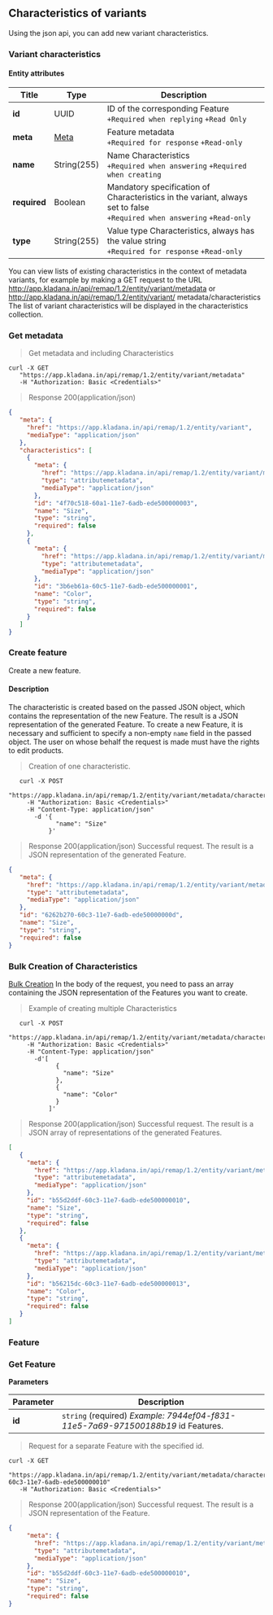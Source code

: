 ## Characteristics of variants

Using the json api, you can add new variant characteristics.

### Variant characteristics
#### Entity attributes

| Title | Type | Description |
| ---------|--------|--------|
| **id** | UUID | ID of the corresponding Feature<br>`+Required when replying` `+Read Only` |
| **meta** | [Meta](../#mojsklad-json-api-obschie-swedeniq-metadannye) | Feature metadata<br>`+Required for response` `+Read-only` |
| **name** | String(255) | Name Characteristics<br>`+Required when answering` `+Required when creating` |
| **required** | Boolean | Mandatory specification of Characteristics in the variant, always set to false<br>`+Required when answering` `+Read-only` |
| **type** | String(255) | Value type Characteristics, always has the value string<br>`+Required for response` `+Read-only` |

You can view lists of existing characteristics in the context of metadata
variants, for example by making a GET request to the URL http://app.kladana.in/api/remap/1.2/entity/variant/metadata or http://app.kladana.in/api/remap/1.2/entity/variant/ metadata/characteristics
The list of variant characteristics will be displayed in the characteristics collection.

### Get metadata

> Get metadata and including Characteristics

```shell
curl -X GET
   "https://app.kladana.in/api/remap/1.2/entity/variant/metadata"
   -H "Authorization: Basic <Credentials>"
```

> Response 200(application/json)

```json
{
   "meta": {
     "href": "https://app.kladana.in/api/remap/1.2/entity/variant",
     "mediaType": "application/json"
   },
   "characteristics": [
     {
       "meta": {
         "href": "https://app.kladana.in/api/remap/1.2/entity/variant/metadata/characteristics/4f70c518-60a1-11e7-6adb-ede500000003",
         "type": "attributemetadata",
         "mediaType": "application/json"
       },
       "id": "4f70c518-60a1-11e7-6adb-ede500000003",
       "name": "Size",
       "type": "string",
       "required": false
     },
     {
       "meta": {
         "href": "https://app.kladana.in/api/remap/1.2/entity/variant/metadata/characteristics/3b6eb61a-60c5-11e7-6adb-ede500000001",
         "type": "attributemetadata",
         "mediaType": "application/json"
       },
       "id": "3b6eb61a-60c5-11e7-6adb-ede500000001",
       "name": "Color",
       "type": "string",
       "required": false
     }
   ]
}
```

### Create feature
Create a new feature.

#### Description
The characteristic is created based on the passed JSON object,
which contains the representation of the new Feature.
The result is a JSON representation of the generated Feature. To create a new Feature,
it is necessary and sufficient to specify a non-empty `name` field in the passed object.
The user on whose behalf the request is made must have the rights to edit products.

> Creation of one characteristic.

```shell
   curl -X POST
     "https://app.kladana.in/api/remap/1.2/entity/variant/metadata/characteristics"
     -H "Authorization: Basic <Credentials>"
     -H "Content-Type: application/json"
       -d '{
             "name": "Size"
           }'
```

> Response 200(application/json)
Successful request. The result is a JSON representation of the generated Feature.

```json
{
   "meta": {
     "href": "https://app.kladana.in/api/remap/1.2/entity/variant/metadata/characteristics/6262b270-60c3-11e7-6adb-ede50000000d",
     "type": "attributemetadata",
     "mediaType": "application/json"
   },
   "id": "6262b270-60c3-11e7-6adb-ede50000000d",
   "name": "Size",
   "type": "string",
   "required": false
}
```

### Bulk Creation of Characteristics

[Bulk Creation](../#mojsklad-json-api-obschie-swedeniq-sozdanie-i-obnowlenie-neskol-kih-ob-ektow) In the body of the request, you need to pass an array containing the JSON representation of the Features you want to create.

> Example of creating multiple Characteristics

```shell
   curl -X POST
     "https://app.kladana.in/api/remap/1.2/entity/variant/metadata/characteristics"
     -H "Authorization: Basic <Credentials>"
     -H "Content-Type: application/json"
       -d'[
             {
               "name": "Size"
             },
             {
               "name": "Color"
             }
           ]'
```

> Response 200(application/json)
Successful request. The result is a JSON array of representations of the generated Features.

```json
[
   {
     "meta": {
       "href": "https://app.kladana.in/api/remap/1.2/entity/variant/metadata/characteristics/b55d2ddf-60c3-11e7-6adb-ede500000010",
       "type": "attributemetadata",
       "mediaType": "application/json"
     },
     "id": "b55d2ddf-60c3-11e7-6adb-ede500000010",
     "name": "Size",
     "type": "string",
     "required": false
   },
   {
     "meta": {
       "href": "https://app.kladana.in/api/remap/1.2/entity/variant/metadata/characteristics/b56215dc-60c3-11e7-6adb-ede500000013",
       "type": "attributemetadata",
       "mediaType": "application/json"
     },
     "id": "b56215dc-60c3-11e7-6adb-ede500000013",
     "name": "Color",
     "type": "string",
     "required": false
   }
]
```

### Feature

### Get Feature

**Parameters**

| Parameter | Description |
| ------- | ------------- |
| **id** | `string` (required) *Example: 7944ef04-f831-11e5-7a69-971500188b19* id Features. |

> Request for a separate Feature with the specified id.

```shell
curl -X GET
   "https://app.kladana.in/api/remap/1.2/entity/variant/metadata/characteristics/b55d2ddf-60c3-11e7-6adb-ede500000010"
   -H "Authorization: Basic <Credentials>"
```

> Response 200(application/json)
Successful request. The result is a JSON representation of the Feature.

```json
{
     "meta": {
       "href": "https://app.kladana.in/api/remap/1.2/entity/variant/metadata/characteristics/b55d2ddf-60c3-11e7-6adb-ede500000010",
       "type": "attributemetadata",
       "mediaType": "application/json"
     },
     "id": "b55d2ddf-60c3-11e7-6adb-ede500000010",
     "name": "Size",
     "type": "string",
     "required": false
}
```